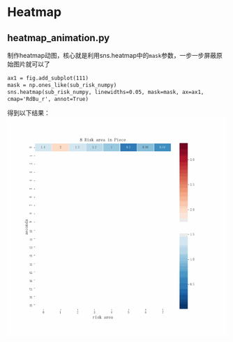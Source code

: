 # Heatmap

## heatmap_animation.py

制作heatmap动图，核心就是利用sns.heatmap中的`mask`参数，一步一步屏蔽原始图片就可以了
```
ax1 = fig.add_subplot(111)
mask = np.ones_like(sub_risk_numpy)
sns.heatmap(sub_risk_numpy, linewidths=0.05, mask=mask, ax=ax1, cmap='RdBu_r', annot=True)
```

得到以下结果：
![1](./pic/volback_heatmap_test.gif)
